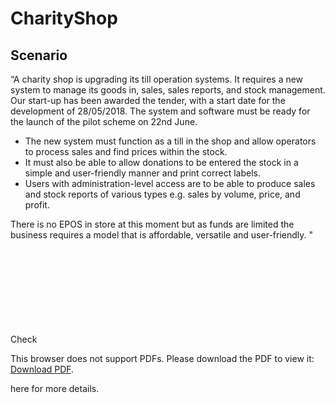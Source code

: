 # CharityShop

## Scenario

“A charity shop is upgrading its till operation systems. It requires a new system to manage its goods in, sales, sales reports, and stock management. Our start-up has been awarded the tender, with a start date for the development of 28/05/2018. The system and software must be ready for the launch of the pilot scheme on 22nd June.

* The new system must function as a till in the shop and allow operators to process sales and find prices within the stock.
* It must also be able to allow donations to be entered the stock in a simple and user-friendly manner and print correct labels.
* Users with administration-level access are to be able to produce sales and stock reports of various types e.g. sales by volume, price, and profit.

There is no EPOS in store at this moment but as funds are limited the business requires a model that is affordable, versatile and user-friendly. "

Check <object data="http://yoursite.com/the.pdf" type="application/pdf" width="700px" height="700px">
    <embed src="http://yoursite.com/the.pdf">
        <p>This browser does not support PDFs. Please download the PDF to view it: <a href="http://yoursite.com/the.pdf">Download PDF</a>.</p>
    </embed>
</object> here for more details.

